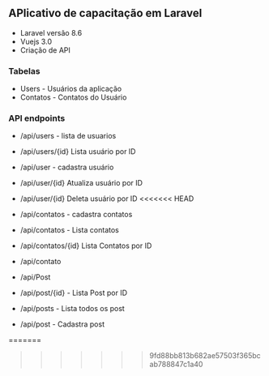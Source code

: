 ## APlicativo de capacitação em Laravel

* Laravel versão 8.6
* Vuejs 3.0
* Criação de API


### Tabelas 

 - Users - Usuários da aplicação
 - Contatos - Contatos do Usuário


 ### API endpoints

 - /api/users - lista de usuarios
 - /api/users/{id} Lista usuário por ID
  
 - /api/user - cadastra usuário

 - /api/user/{id}  Atualiza usuário por ID
 - /api/user/{id}  Deleta usuário por ID
<<<<<<< HEAD

 - /api/contatos - cadastra contatos

 - /api/contatos - Lista contatos
 - /api/contatos/{id} Lista Contatos por ID
 - /api/contato

 - /api/Post

 - /api/post/{id} -  Lista Post por ID
 - /api/posts - Lista todos os post
 - /api/post - Cadastra post

 
=======
 
>>>>>>> 9fd88bb813b682ae57503f365bcab788847c1a40
